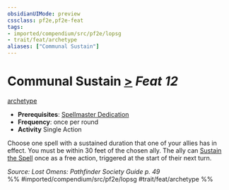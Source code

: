 ```yaml
---
obsidianUIMode: preview
cssclass: pf2e,pf2e-feat
tags:
- imported/compendium/src/pf2e/lopsg
- trait/feat/archetype
aliases: ["Communal Sustain"]
---
```

# Communal Sustain  [>](chapter-9-playing-the-game.md#Actions "Single Action") *Feat 12*  
[archetype](archetype.md)  

- **Prerequisites**: [Spellmaster Dedication](spellmaster-dedication-locg.md)
- **Frequency**: once per round
- **Activity** Single Action

Choose one spell with a sustained duration that one of your allies has in effect. You must be within 30 feet of the chosen ally. The ally can [Sustain the Spell](sustain-a-spell.md) once as a free action, triggered at the start of their next turn.

*Source: Lost Omens: Pathfinder Society Guide p. 49*  
%% #imported/compendium/src/pf2e/lopsg #trait/feat/archetype %%